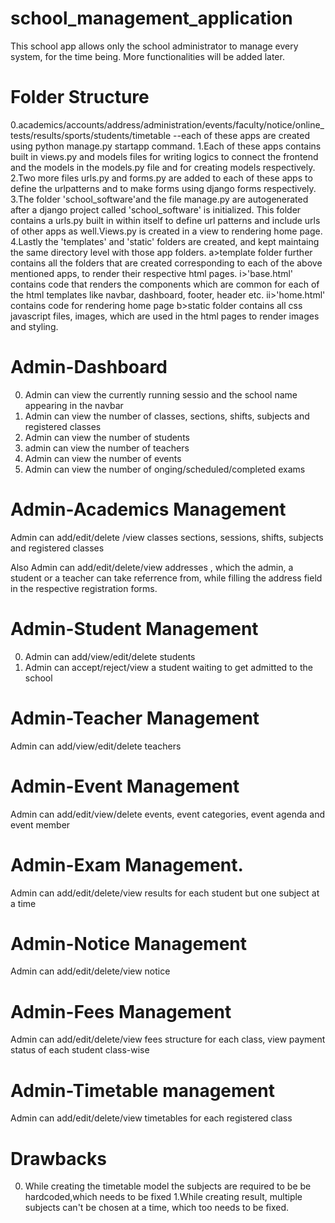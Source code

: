 # school_management_application
This school app allows only the school administrator to manage every system, for the time being. More functionalities will be added later.
# Folder Structure 
0.academics/accounts/address/administration/events/faculty/notice/online_tests/results/sports/students/timetable --each of these apps are created using python manage.py 
startapp command.
1.Each of these apps contains built in views.py and models files for writing logics to connect the frontend and the models in the models.py file and for 
creating models respectively.
2.Two more files urls.py and forms.py are added to each of these apps to define the urlpatterns and to make forms using django forms respectively.
3.The folder 'school_software'and the file manage.py  are autogenerated after a django project called 'school_software' is initialized.
This folder contains a urls.py built in within itself to define url patterns and include urls of other apps as well.Views.py is created in a view to rendering home page.
4.Lastly the 'templates' and 'static' folders are created, and kept maintaing the same directory level with those app folders.
a>template folder further contains all the folders that are created corresponding to each of the above mentioned apps, to render their respective html pages.
i>'base.html' contains code that renders the components which are common for each of the html templates like navbar, dashboard, footer, header etc.
ii>'home.html' contains code for rendering home page
b>static folder contains all css javascript files, images, which are used in the html pages to render images and styling.

# Admin-Dashboard
0. Admin can view the currently running sessio and 
the school name appearing in the navbar 
1. Admin can view the number of classes, sections, shifts, subjects and registered classes
2. Admin can view the number of students
3. admin can view the number of teachers
4. Admin can view the number of events
5. Admin can view the number of onging/scheduled/completed exams
# Admin-Academics Management
 Admin can add/edit/delete /view classes sections, sessions, shifts, subjects and registered classes


Also Admin can add/edit/delete/view addresses , which the admin,  a student or a teacher can take referrence from, while filling the address field in the respective registration
forms.



# Admin-Student Management
0.  Admin can add/view/edit/delete students
1.  Admin can accept/reject/view a student waiting to get admitted to the school
# Admin-Teacher Management
 Admin can add/view/edit/delete teachers
# Admin-Event Management
Admin can add/edit/view/delete events, event categories, event agenda and event member
# Admin-Exam Management. 
Admin can add/edit/delete/view results for each student but one subject at a time
# Admin-Notice Management
Admin can add/edit/delete/view notice
# Admin-Fees Management
Admin can add/edit/delete/view fees structure for each class, view payment status of each student class-wise
# Admin-Timetable management
Admin can add/edit/delete/view timetables for each registered class

# Drawbacks
0. While creating the timetable model the subjects are required  to be 
be hardcoded,which needs to be fixed
1.While creating result, multiple subjects can't be chosen
at a time, which too needs to be fixed.



